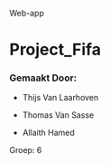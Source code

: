 Web-app
# Project_Fifa

### Gemaakt Door:

* Thijs Van Laarhoven

* Thomas Van Sasse

* Allaith Hamed

Groep: 6
